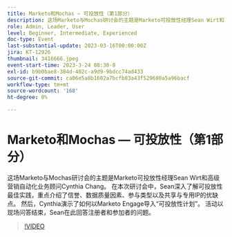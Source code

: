 ```yaml
---
title: Marketo和Mochas — 可投放性（第1部分）
description: 这场Marketo与Mochas研讨会的主题是Marketo可投放性经理Sean Wirt和高级营销自动化业务顾问Cynthia Chang。 在本次研讨会中，Sean深入了解可投放性最佳实践，重点介绍了信誉、数据质量因素、参与类型以及共享与专用IP的优缺点。 然后，Cynthia演示了如何以Marketo Engage导入“可投放性计划”。 活动以现场问答结束，Sean在此回答注册者和参加者的问题。
role: Admin, Leader, User
level: Beginner, Intermediate, Experienced
doc-type: Event
last-substantial-update: 2023-03-16T00:00:00Z
jira: KT-12926
thumbnail: 3416666.jpeg
event-start-time: 2023-3-24 08:30-8
exl-id: b9b0bae8-384d-402c-a9d9-9bdcc74ad433
source-git-commit: ca06e5a8b1602a7bcfb83a43f529680a5a96bacf
workflow-type: tm+mt
source-wordcount: '168'
ht-degree: 0%

---
```


# Marketo和Mochas — 可投放性（第1部分）

这场Marketo与Mochas研讨会的主题是Marketo可投放性经理Sean Wirt和高级营销自动化业务顾问Cynthia Chang。 在本次研讨会中，Sean深入了解可投放性最佳实践，重点介绍了信誉、数据质量因素、参与类型以及共享与专用IP的优缺点。 然后，Cynthia演示了如何以Marketo Engage导入“可投放性计划”。 活动以现场问答结束，Sean在此回答注册者和参加者的问题。

>[!VIDEO](https://video.tv.adobe.com/v/3416666/?quality=12&learn=on)
